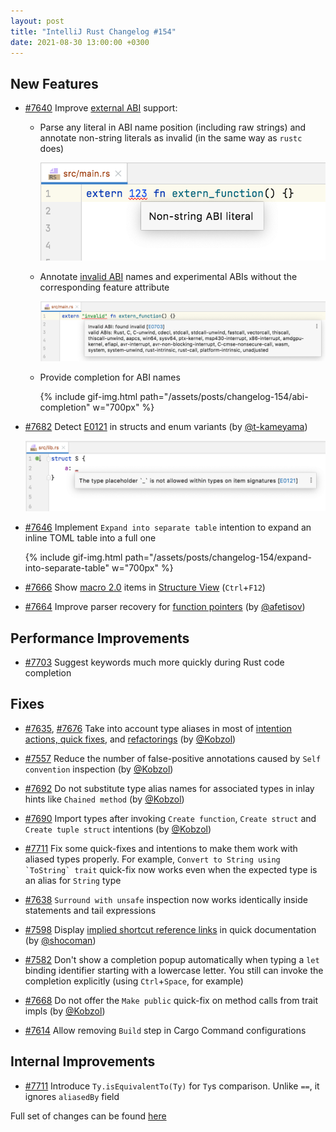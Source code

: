 ```yaml
---
layout: post
title: "IntelliJ Rust Changelog #154"
date: 2021-08-30 13:00:00 +0300
---
```



## New Features

* [#7640] Improve [external ABI](https://doc.rust-lang.org/reference/items/external-blocks.html#abi) support:
    - Parse any literal in ABI name position (including raw strings) and annotate non-string literals as invalid (in the same way as `rustc` does)

      <img src="/assets/posts/changelog-154/non-string-abi-literal.png" alt="Non-string abi literal" width="700px">
    - Annotate [invalid ABI](https://doc.rust-lang.org/error-index.html#E0703) names and experimental ABIs without the corresponding feature attribute

      <img src="/assets/posts/changelog-154/invalid-abi-name.png" alt="Invalid abi name" width="700px">
    - Provide completion for ABI names

      {% include gif-img.html path="/assets/posts/changelog-154/abi-completion" w="700px" %}

* [#7682] Detect [E0121](https://doc.rust-lang.org/error-index.html#E0121) in structs and enum variants (by [@t-kameyama])

  <img src="/assets/posts/changelog-154/type-placeholder.png" alt="The type placeholder `_` is not allowed within types on item signatures for structs and enum variants" width="700px">

* [#7646] Implement `Expand into separate table` intention to expand an inline TOML table into a full one

  {% include gif-img.html path="/assets/posts/changelog-154/expand-into-separate-table" w="700px" %}

* [#7666] Show [macro 2.0](https://rust-lang.github.io/rfcs/1584-macros.html) items in [Structure View](https://www.jetbrains.com/help/idea/viewing-structure-of-a-source-file.html) (`Ctrl`+`F12`)

* [#7664] Improve parser recovery for [function pointers](https://doc.rust-lang.org/reference/types/function-pointer.html) (by [@afetisov])

## Performance Improvements

* [#7703] Suggest keywords much more quickly during Rust code completion

## Fixes

* [#7635], [#7676] Take into account type aliases in most of [intention actions, quick fixes](https://plugins.jetbrains.com/plugin/8182-rust/docs/rust-code-generation.html#intention-actions), and [refactorings](https://plugins.jetbrains.com/plugin/8182-rust/docs/rust-refactorings.html) (by [@Kobzol])

* [#7557] Reduce the number of false-positive annotations caused by `Self convention` inspection (by [@Kobzol])

* [#7692] Do not substitute type alias names for associated types in inlay hints like `Chained method` (by [@Kobzol])

* [#7690] Import types after invoking `Create function`, `Create struct` and `Create tuple struct` intentions (by [@Kobzol])

* [#7711] Fix some quick-fixes and intentions to make them work with aliased types properly.
  For example, `` Convert to String using `ToString` trait `` quick-fix now works even when the expected type is an alias for `String` type

* [#7638] `Surround with unsafe` inspection now works identically inside statements and tail expressions

* [#7598] Display [implied shortcut reference links](https://rust-lang.github.io/rfcs/1946-intra-rustdoc-links.html#implied-shortcut-reference-links) in quick documentation (by [@shocoman])

* [#7582] Don't show a completion popup automatically when typing a `let` binding identifier starting with a lowercase letter.
You still can invoke the completion explicitly (using `Ctrl`+`Space`, for example)

* [#7668] Do not offer the `Make public` quick-fix on method calls from trait impls (by [@Kobzol])

* [#7614] Allow removing `Build` step in Cargo Command configurations

## Internal Improvements

* [#7711] Introduce `Ty.isEquivalentTo(Ty)` for `Ty`s comparison. Unlike `==`, it ignores `aliasedBy` field

Full set of changes can be found [here](https://github.com/intellij-rust/intellij-rust/milestone/62?closed=1)

[@Kobzol]: https://github.com/Kobzol
[@afetisov]: https://github.com/afetisov
[@shocoman]: https://github.com/shocoman
[@t-kameyama]: https://github.com/t-kameyama

[#7557]: https://github.com/intellij-rust/intellij-rust/pull/7557
[#7582]: https://github.com/intellij-rust/intellij-rust/pull/7582
[#7598]: https://github.com/intellij-rust/intellij-rust/pull/7598
[#7614]: https://github.com/intellij-rust/intellij-rust/pull/7614
[#7635]: https://github.com/intellij-rust/intellij-rust/pull/7635
[#7638]: https://github.com/intellij-rust/intellij-rust/pull/7638
[#7640]: https://github.com/intellij-rust/intellij-rust/pull/7640
[#7646]: https://github.com/intellij-rust/intellij-rust/pull/7646
[#7664]: https://github.com/intellij-rust/intellij-rust/pull/7664
[#7666]: https://github.com/intellij-rust/intellij-rust/pull/7666
[#7668]: https://github.com/intellij-rust/intellij-rust/pull/7668
[#7676]: https://github.com/intellij-rust/intellij-rust/pull/7676
[#7682]: https://github.com/intellij-rust/intellij-rust/pull/7682
[#7690]: https://github.com/intellij-rust/intellij-rust/pull/7690
[#7692]: https://github.com/intellij-rust/intellij-rust/pull/7692
[#7703]: https://github.com/intellij-rust/intellij-rust/pull/7703
[#7711]: https://github.com/intellij-rust/intellij-rust/pull/7711
